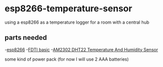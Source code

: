 # esp8266-temperature-sensor
using a esp8266 as a temperature logger for a room with a central hub

## parts needed
-[esp8266](http://www.banggood.com/Upgraded-Version-1M-Flash-ESP8266-ESP-01-WIFI-Transceiver-Wireless-Module-p-979509.html?p=P711131613982201505M)
-[FDTI basic](http://www.amazon.com/gp/product/B00HSX3CXE/ref=as_li_tl?ie=UTF8&camp=1789&creative=390957&creativeASIN=B00HSX3CXE&linkCode=as2&tag=ecommsolut-20&linkId=G563PRXQVBW4PBQA)
-[AM2302 DHT22 Temperature And Humidity Sensor](http://www.banggood.com/AM2302-DHT22-Temperature-And-Humidity-Sensor-Module-For-Arduino-SCM-p-937403.html?p=P711131613982201505M)

some kind of power pack (for now I will use 2 AAA batteries)
